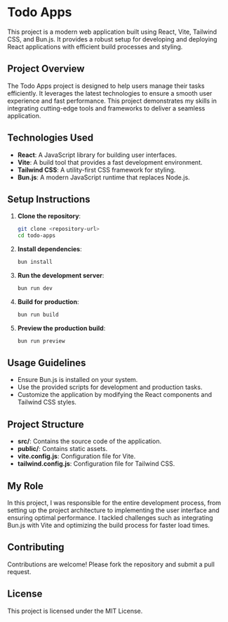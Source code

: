 # Todo Apps

This project is a modern web application built using React, Vite, Tailwind CSS, and Bun.js. It provides a robust setup for developing and deploying React applications with efficient build processes and styling.

## Project Overview

The Todo Apps project is designed to help users manage their tasks efficiently. It leverages the latest technologies to ensure a smooth user experience and fast performance. This project demonstrates my skills in integrating cutting-edge tools and frameworks to deliver a seamless application.

## Technologies Used

- **React**: A JavaScript library for building user interfaces.
- **Vite**: A build tool that provides a fast development environment.
- **Tailwind CSS**: A utility-first CSS framework for styling.
- **Bun.js**: A modern JavaScript runtime that replaces Node.js.

## Setup Instructions

1. **Clone the repository**:

   ```bash
   git clone <repository-url>
   cd todo-apps
   ```

2. **Install dependencies**:

   ```bash
   bun install
   ```

3. **Run the development server**:

   ```bash
   bun run dev
   ```

4. **Build for production**:

   ```bash
   bun run build
   ```

5. **Preview the production build**:
   ```bash
   bun run preview
   ```

## Usage Guidelines

- Ensure Bun.js is installed on your system.
- Use the provided scripts for development and production tasks.
- Customize the application by modifying the React components and Tailwind CSS styles.

## Project Structure

- **src/**: Contains the source code of the application.
- **public/**: Contains static assets.
- **vite.config.js**: Configuration file for Vite.
- **tailwind.config.js**: Configuration file for Tailwind CSS.

## My Role

In this project, I was responsible for the entire development process, from setting up the project architecture to implementing the user interface and ensuring optimal performance. I tackled challenges such as integrating Bun.js with Vite and optimizing the build process for faster load times.

## Contributing

Contributions are welcome! Please fork the repository and submit a pull request.

## License

This project is licensed under the MIT License.

